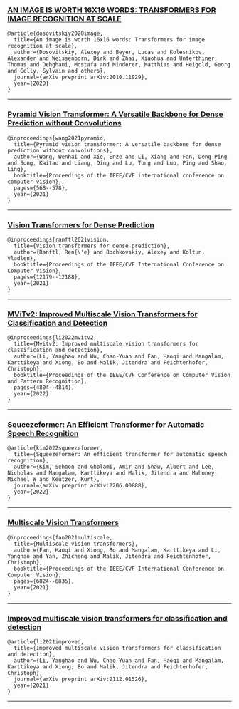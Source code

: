 ### [AN IMAGE IS WORTH 16X16 WORDS: TRANSFORMERS FOR IMAGE RECOGNITION AT SCALE](https://arxiv.org/pdf/2010.11929)
```shell
@article{dosovitskiy2020image,
  title={An image is worth 16x16 words: Transformers for image recognition at scale},
  author={Dosovitskiy, Alexey and Beyer, Lucas and Kolesnikov, Alexander and Weissenborn, Dirk and Zhai, Xiaohua and Unterthiner, Thomas and Dehghani, Mostafa and Minderer, Matthias and Heigold, Georg and Gelly, Sylvain and others},
  journal={arXiv preprint arXiv:2010.11929},
  year={2020}
}
```
---
### [Pyramid Vision Transformer: A Versatile Backbone for Dense Prediction without Convolutions](https://openaccess.thecvf.com/content/ICCV2021/papers/Wang_Pyramid_Vision_Transformer_A_Versatile_Backbone_for_Dense_Prediction_Without_ICCV_2021_paper.pdf)
```shell
@inproceedings{wang2021pyramid,
  title={Pyramid vision transformer: A versatile backbone for dense prediction without convolutions},
  author={Wang, Wenhai and Xie, Enze and Li, Xiang and Fan, Deng-Ping and Song, Kaitao and Liang, Ding and Lu, Tong and Luo, Ping and Shao, Ling},
  booktitle={Proceedings of the IEEE/CVF international conference on computer vision},
  pages={568--578},
  year={2021}
}
```
---
### [Vision Transformers for Dense Prediction](http://openaccess.thecvf.com/content/ICCV2021/papers/Ranftl_Vision_Transformers_for_Dense_Prediction_ICCV_2021_paper.pdf)
```shell
@inproceedings{ranftl2021vision,
  title={Vision transformers for dense prediction},
  author={Ranftl, Ren{\'e} and Bochkovskiy, Alexey and Koltun, Vladlen},
  booktitle={Proceedings of the IEEE/CVF International Conference on Computer Vision},
  pages={12179--12188},
  year={2021}
}
```
---
### [MViTv2: Improved Multiscale Vision Transformers for Classification and Detection](https://openaccess.thecvf.com/content/CVPR2022/papers/Li_MViTv2_Improved_Multiscale_Vision_Transformers_for_Classification_and_Detection_CVPR_2022_paper.pdf)
```shell
@inproceedings{li2022mvitv2,
  title={Mvitv2: Improved multiscale vision transformers for classification and detection},
  author={Li, Yanghao and Wu, Chao-Yuan and Fan, Haoqi and Mangalam, Karttikeya and Xiong, Bo and Malik, Jitendra and Feichtenhofer, Christoph},
  booktitle={Proceedings of the IEEE/CVF Conference on Computer Vision and Pattern Recognition},
  pages={4804--4814},
  year={2022}
}
```
---
### [Squeezeformer: An Efficient Transformer for Automatic Speech Recognition](https://arxiv.org/pdf/2206.00888)
```shell
@article{kim2022squeezeformer,
  title={Squeezeformer: An efficient transformer for automatic speech recognition},
  author={Kim, Sehoon and Gholami, Amir and Shaw, Albert and Lee, Nicholas and Mangalam, Karttikeya and Malik, Jitendra and Mahoney, Michael W and Keutzer, Kurt},
  journal={arXiv preprint arXiv:2206.00888},
  year={2022}
}
```
---
### [Multiscale Vision Transformers](https://arxiv.org/pdf/2206.00888)
```shell
@inproceedings{fan2021multiscale,
  title={Multiscale vision transformers},
  author={Fan, Haoqi and Xiong, Bo and Mangalam, Karttikeya and Li, Yanghao and Yan, Zhicheng and Malik, Jitendra and Feichtenhofer, Christoph},
  booktitle={Proceedings of the IEEE/CVF International Conference on Computer Vision},
  pages={6824--6835},
  year={2021}
}
```
---
### [Improved multiscale vision transformers for classification and detection](https://arxiv.org/pdf/2112.01526)
```shell
@article{li2021improved,
  title={Improved multiscale vision transformers for classification and detection},
  author={Li, Yanghao and Wu, Chao-Yuan and Fan, Haoqi and Mangalam, Karttikeya and Xiong, Bo and Malik, Jitendra and Feichtenhofer, Christoph},
  journal={arXiv preprint arXiv:2112.01526},
  year={2021}
}
```
---